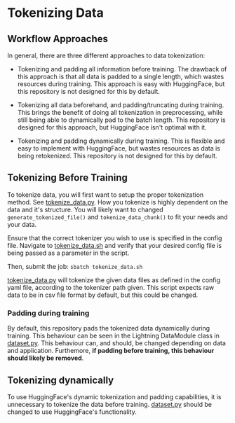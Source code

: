 # Tokenizing Data

## Workflow Approaches

In general, there are three different approaches to data tokenization:

- Tokenizing and padding all information before training. The drawback of this approach is that all data is padded to a single length, which wastes resources during training. This approach is easy with HuggingFace, but this repository is not designed for this by default.

- Tokenizing all data beforehand, and padding/truncating during training. This brings the benefit of doing all tokenization in preprocessing, while still being able to dynamically pad to the batch length. This repository is designed for this approach, but HuggingFace isn't optimal with it.

- Tokenizing and padding dynamically during training. This is flexible and easy to implement with HuggingFace, but wastes resources as data is being retokenized. This repository is not designed for this by default.


## Tokenizing Before Training

To tokenize data, you will first want to setup the proper tokenization method. See [tokenize_data.py](../src/tokenize_data.py). How you tokenize is highly dependent on the data and it's structure. You will likely want to changed `generate_tokenized_file()` and `tokenize_data_chunk()` to fit your needs and your data.

Ensure that the correct tokenizer you wish to use is specified in the config file. Navigate to [tokenize_data.sh](./slurm/tokenize_data.sh) and verify that your desired config file is being passed as a parameter in the script. 

Then, submit the job:
```sbatch tokenize_data.sh```

[tokenize_data.py](./tokenize_data.py) will tokenize the given data files as defined in the config yaml file, according to the tokenizer path given. This script expects raw data to be in csv file format by default, but this could be changed.

### Padding during training

By default, this repository pads the tokenized data dynamically during training. This behaviour can be seen in the Lightning DataModule class in [dataset.py](../src/lightning/dataset.py). This behaviour can, and should, be changed depending on data and application. Furthemore, **if padding before training, this behaviour should likely be removed**.

## Tokenizing dynamically

To use HuggingFace's dynamic tokenization and padding capabilities, it is unnecessary to tokenize the data before training. [dataset.py](../src/lightning/dataset.py) should be changed to use HuggingFace's functionality.
